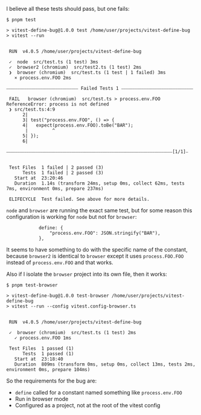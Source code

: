 I believe all these tests should pass, but one fails:

```
$ pnpm test

> vitest-define-bug@1.0.0 test /home/user/projects/vitest-define-bug
> vitest --run


 RUN  v4.0.5 /home/user/projects/vitest-define-bug

 ✓  node  src/test.ts (1 test) 3ms
 ✓  browser2 (chromium)  src/test2.ts (1 test) 2ms
 ❯  browser (chromium)  src/test.ts (1 test | 1 failed) 3ms
   × process.env.FOO 2ms

⎯⎯⎯⎯⎯⎯⎯⎯⎯⎯⎯⎯⎯⎯⎯⎯⎯⎯⎯⎯⎯⎯⎯⎯⎯⎯⎯⎯⎯⎯⎯⎯ Failed Tests 1 ⎯⎯⎯⎯⎯⎯⎯⎯⎯⎯⎯⎯⎯⎯⎯⎯⎯⎯⎯⎯⎯⎯⎯⎯⎯⎯⎯⎯⎯⎯⎯⎯

 FAIL   browser (chromium)  src/test.ts > process.env.FOO
ReferenceError: process is not defined
 ❯ src/test.ts:4:9
      2| 
      3| test("process.env.FOO", () => {
      4|   expect(process.env.FOO).toBe("BAR");
       |         ^
      5| });
      6| 

⎯⎯⎯⎯⎯⎯⎯⎯⎯⎯⎯⎯⎯⎯⎯⎯⎯⎯⎯⎯⎯⎯⎯⎯⎯⎯⎯⎯⎯⎯⎯⎯⎯⎯⎯⎯⎯⎯⎯⎯⎯⎯⎯⎯⎯⎯⎯⎯⎯⎯⎯⎯⎯⎯⎯⎯⎯⎯⎯⎯⎯⎯⎯⎯⎯⎯⎯⎯⎯⎯⎯⎯⎯⎯[1/1]⎯


 Test Files  1 failed | 2 passed (3)
      Tests  1 failed | 2 passed (3)
   Start at  23:20:46
   Duration  1.14s (transform 24ms, setup 0ms, collect 62ms, tests 7ms, environment 0ms, prepare 237ms)

 ELIFECYCLE  Test failed. See above for more details.
```

`node` and `browser` are running the exact same test, but for some reason this configuration is working for `node` but not for `browser`:

```
            define: {
                "process.env.FOO": JSON.stringify("BAR"),
            },
```

It seems to have something to do with the specific name of the constant, because `browser2` is identical to `browser` except it uses `process.FOO.FOO` instead of `process.env.FOO` and that works.

Also if I isolate the `browser` project into its own file, then it works:

```
$ pnpm test-browser

> vitest-define-bug@1.0.0 test-browser /home/user/projects/vitest-define-bug
> vitest --run --config vitest.config-browser.ts


 RUN  v4.0.5 /home/user/projects/vitest-define-bug

 ✓  browser (chromium)  src/test.ts (1 test) 2ms
   ✓ process.env.FOO 1ms

 Test Files  1 passed (1)
      Tests  1 passed (1)
   Start at  23:18:40
   Duration  809ms (transform 0ms, setup 0ms, collect 13ms, tests 2ms, environment 0ms, prepare 104ms)
```

So the requirements for the bug are:

- `define` called for a constant named something like `process.env.FOO`
- Run in browser mode
- Configured as a project, not at the root of the vitest config
